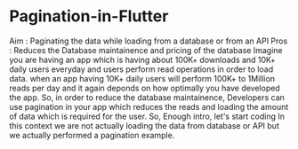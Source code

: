 # Pagination-in-Flutter
Aim : Paginating the data while loading from a database or from an API  Pros : Reduces the Database maintainence and pricing of the database  Imagine you are having an app which is having about 100K+ downloads and 10K+ daily users everyday and users perform read operations in order to  load data. when an app having 10K+ daily users will perform 100K+ to 1Million reads per day and it again deponds on how optimally you have  developed the app.  So, in order to reduce the database maintainence,  Developers can use pagination in your app which reduces the reads and loading the amount of data which is required for the user.  So, Enough intro, let's start coding In this context we are not actually loading the data from database or API but we actually performed a pagination example.

